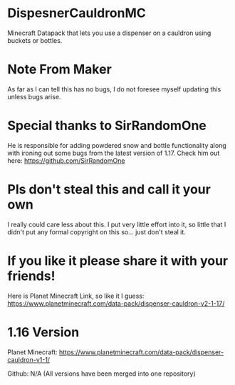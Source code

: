 # DispesnerCauldronMC
Minecraft Datapack that lets you use a dispenser on a cauldron using buckets or bottles.

# Note From Maker
As far as I can tell this has no bugs, I do not foresee myself updating this unless bugs arise.

# Special thanks to SirRandomOne
He is responsible for adding powdered snow and bottle functionality along with ironing out some bugs from the latest version of 1.17. Check him out here: https://github.com/SirRandomOne

# Pls don't steal this and call it your own
I really could care less about this. I put very little effort into it, so little that I didn't put any formal copyright on this so... just don't steal it.

# If you like it please share it with your friends!
Here is Planet Minecraft Link, so like it I guess: https://www.planetminecraft.com/data-pack/dispenser-cauldron-v2-1-17/

# 1.16 Version 

Planet Minecraft: https://www.planetminecraft.com/data-pack/dispenser-cauldron-v1-1/

Github: N/A (All versions have been merged into one repository)
